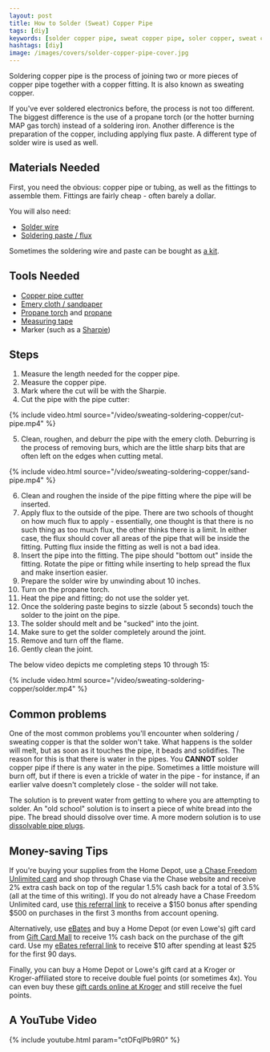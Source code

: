 ```yaml
---
layout: post
title: How to Solder (Sweat) Copper Pipe
tags: [diy]
keywords: [solder copper pipe, sweat copper pipe, soler copper, sweat copper]
hashtags: [diy]
image: /images/covers/solder-copper-pipe-cover.jpg
---
```


Soldering copper pipe is the process of joining two or more pieces of copper pipe together with a copper fitting. It is also known as sweating copper.

If you've ever soldered electronics before, the process is not too different. The biggest difference is the use of a propane torch (or the hotter burning MAP gas torch) instead of a soldering iron. Another difference is the preparation of the copper, including applying flux paste. A different type of solder wire is used as well.

## Materials Needed

First, you need the obvious: copper pipe or tubing, as well as the fittings to assemble them. Fittings are fairly cheap - often barely a dollar.

You will also need:

* [Solder wire](https://amzn.to/2LbWG1W)
* [Soldering paste / flux](https://amzn.to/2SIdNLl)

Sometimes the soldering wire and paste can be bought as [a kit](https://amzn.to/2Qvcrag).

## Tools Needed

* [Copper pipe cutter](https://amzn.to/2Lc7QE5)
* [Emery cloth / sandpaper](https://amzn.to/2Lfv6AN)
* [Propane torch](https://amzn.to/2EigMpZ) and [propane](https://amzn.to/2Lfgz8e)
* [Measuring tape](https://amzn.to/2LcgUIY)
* Marker (such as a [Sharpie](https://amzn.to/2SIg6Ov)) 

## Steps

1. Measure the length needed for the copper pipe.
2. Measure the copper pipe.
3. Mark where the cut will be with the Sharpie.
4. Cut the pipe with the pipe cutter:

{% include video.html source="/video/sweating-soldering-copper/cut-pipe.mp4" %}

5. Clean, roughen, and deburr the pipe with the emery cloth. Deburring is the process of removing burs, which are the little sharp bits that are often left on the edges when cutting metal.

{% include video.html source="/video/sweating-soldering-copper/sand-pipe.mp4" %}

6. Clean and roughen the inside of the pipe fitting where the pipe will be inserted.
7. Apply flux to the outside of the pipe. There are two schools of thought on how much flux to apply - essentially, one thought is that there is no such thing as too much flux, the other thinks there is a limit. In either case, the flux should cover all areas of the pipe that will be inside the fitting. Putting flux inside the fitting as well is not a bad idea.
8. Insert the pipe into the fitting. The pipe should "bottom out" inside the fitting. Rotate the pipe or fitting while inserting to help spread the flux and make insertion easier.
9. Prepare the solder wire by unwinding about 10 inches.
10. Turn on the propane torch.
11. Heat the pipe and fitting; do not use the solder yet.
12. Once the soldering paste begins to sizzle (about 5 seconds) touch the solder to the joint on the pipe.
13. The solder should melt and be "sucked" into the joint.
14. Make sure to get the solder completely around the joint.
15. Remove and turn off the flame. 
16. Gently clean the joint.

The below video depicts me completing steps 10 through 15:

{% include video.html source="/video/sweating-soldering-copper/solder.mp4" %}

## Common problems

One of the most common problems you'll encounter when soldering / sweating copper is that the solder won't take. What happens is the solder will melt, but as soon as it touches the pipe, it beads and solidifies. The reason for this is that there is water in the pipes. You **CANNOT** solder copper pipe if there is any water in the pipe. Sometimes a little moisture will burn off, but if there is even a trickle of water in the pipe - for instance, if an earlier valve doesn't completely close - the solder will not take.

The solution is to prevent water from getting to where you are attempting to solder. An "old school" solution is to insert a piece of white bread into the pipe. The bread should dissolve over time. A more modern solution is to use [dissolvable pipe plugs](https://amzn.to/2QNuTdl).

## Money-saving Tips

If you're buying your supplies from the Home Depot, use [a Chase Freedom Unlimited card](https://hendrixjoseph.github.io/chase-freedom-unlimited/) and shop through Chase via the Chase website and receive 2% extra cash back on top of the regular 1.5% cash back for a total of 3.5% (all at the time of this writing). If you do not already have a Chase Freedom Unlimited card, use [this referral link](https://hendrixjoseph.github.io/chase-freedom-unlimited/) to receive a $150 bonus after spending $500 on purchases in the first 3 months from account opening.

Alternatively, use [eBates](https://hendrixjoseph.github.io/ebates/) and buy a Home Depot (or even Lowe's) gift card from [Gift Card Mall](https://www.giftcardmall.com/) to receive 1% cash back on the purchase of the gift card. Use my [eBates referral link](https://hendrixjoseph.github.io/ebates/) to receive $10 after spending at least $25 for the first 90 days.

Finally, you can buy a Home Depot or Lowe's gift card at a Kroger or Kroger-affiliated store to receive double fuel points (or sometimes 4x). You can even buy these [gift cards online at Kroger](https://giftcards.kroger.com/) and still receive the fuel points.

## A YouTube Video

{% include youtube.html param="ctOFqIPb9R0" %}